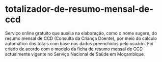 # totalizador-de-resumo-mensal-de-ccd
Serviço online gratuito que auxilia na elaboração, como o nome sugere, do resumo mensal de CCD (Consulta da Criança Doente), por meio do cálculo automático dos totais com base nos dados preenchidos pelo usuário. Foi criado de acordo com o modelo da ficha de resumo mensal de CCD actualmente vigente no Serviço Nacional de Saúde em Moçambique.